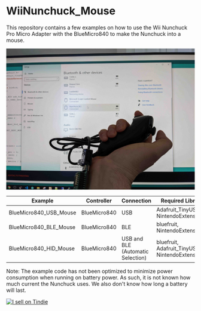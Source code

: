 # WiiNunchuck_Mouse

This repository contains a few examples on how to use the Wii Nunchuck Pro Micro Adapter with the BlueMicro840 to make the Nunchuck into a mouse. 

![alt text](https://github.com/jpconstantineau/WiiNunchuck_Mouse/raw/main/img/Nunchuck_BLE.jpg "Nunchuck_BLE on Windows 10")

| Example | Controller | Connection | Required Libraries |
| --------| ---------- | ---------- | ------------------ |
| BlueMicro840_USB_Mouse | BlueMicro840 | USB | Adafruit_TinyUSB, NintendoExtensionCtrl |
| BlueMicro840_BLE_Mouse | BlueMicro840 | BLE | bluefruit, NintendoExtensionCtrl |
| BlueMicro840_HID_Mouse | BlueMicro840 | USB and BLE (Automatic Selection) | bluefruit, Adafruit_TinyUSB, NintendoExtensionCtrl |

Note: The example code has not been optimized to minimize power consumption when running on battery power.  As such, it is not known how much current the Nunchuck uses.  We also don't know how long a battery will last.

<a href="https://www.tindie.com/stores/jpconstantineau/?ref=offsite_badges&utm_source=sellers_jpconstantineau&utm_medium=badges&utm_campaign=badge_large"><img src="https://d2ss6ovg47m0r5.cloudfront.net/badges/tindie-larges.png" alt="I sell on Tindie" width="200" height="104"></a>
